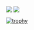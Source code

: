 <picture>
  <source
    srcset="https://github-readme-stats.vercel.app/api?username=YukihoAA&show_icons=true&theme=dark&include_all_commits=true"
    media="(prefers-color-scheme: dark)"
  />
  <source
    srcset="https://github-readme-stats.vercel.app/api?username=YukihoAA&show_icons=true&include_all_commits=true"
    media="(prefers-color-scheme: light)"
  />
  <img align="center" src="https://github-readme-stats.vercel.app/api?username=YukihoAA&show_icons=true&include_all_commits=true" />
</picture>

<picture>
  <source
    srcset="https://github-readme-stats.vercel.app/api/top-langs/?username=YukihoAA&layout=compact&theme=dark&langs_count=8&exclude_repo=300Heroes_KR"
    media="(prefers-color-scheme: dark)"
  />
  <source
    srcset="https://github-readme-stats.vercel.app/api/top-langs/?username=YukihoAA&layout=compact&langs_count=8&exclude_repo=300Heroes_KR"
    media="(prefers-color-scheme: light), (prefers-color-scheme: no-preference)"
  />
  <img align="center" src="https://github-readme-stats.vercel.app/api/top-langs/?username=YukihoAA&layout=compact&langs_count=8&exclude_repo=300Heroes_KR" />
</picture>

[![trophy](https://github-profile-trophy.vercel.app/?username=YukihoAA&theme=nord&column=-1&no-frame=true&rank=-C,-?,-B)](https://github.com/ryo-ma/github-profile-trophy)<br />


<!--
**YukihoAA/YukihoAA** is a ✨ _special_ ✨ repository because its `README.md` (this file) appears on your GitHub profile.

Here are some ideas to get you started:

- 🔭 I’m currently working on ...
- 🌱 I’m currently learning ...
- 👯 I’m looking to collaborate on ...
- 🤔 I’m looking for help with ...
- 💬 Ask me about ...
- 📫 How to reach me: ...
- 😄 Pronouns: ...
- ⚡ Fun fact: ...
-->
